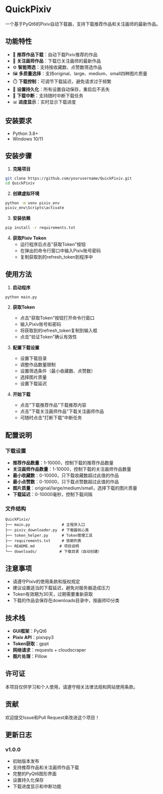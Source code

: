 # QuickPixiv

一个基于PyQt6的Pixiv自动下载器，支持下载推荐作品和关注画师的最新作品。

## 功能特性

- 🎨 **推荐作品下载**：自动下载Pixiv推荐的作品
- 👥 **关注画师作品**：下载已关注画师的最新作品
- ⚙️ **智能筛选**：支持按收藏数、点赞数筛选作品
- 🖼️ **多质量选择**：支持original、large、medium、small四种图片质量
- ⏱️ **下载控制**：可调节下载延迟，避免请求过于频繁
- 💾 **设置持久化**：所有设置自动保存，重启后不丢失
- 🚫 **下载中断**：支持随时中断下载任务
- 📊 **进度显示**：实时显示下载进度

## 安装要求

- Python 3.8+
- Windows 10/11

## 安装步骤

1. **克隆项目**
```bash
git clone https://github.com/yourusername/QuickPixiv.git
cd QuickPixiv
```

2. **创建虚拟环境**
```bash
python -m venv pixiv_env
pixiv_env\Scripts\activate
```

3. **安装依赖**
```bash
pip install -r requirements.txt
```

4. **获取Pixiv Token**
   - 运行程序后点击"获取Token"按钮
   - 在弹出的命令行窗口中输入Pixiv账号密码
   - 复制获取到的refresh_token到程序中

## 使用方法

1. **启动程序**
```bash
python main.py
```

2. **获取Token**
   - 点击"获取Token"按钮打开命令行窗口
   - 输入Pixiv账号和密码
   - 将获取到的refresh_token复制到输入框
   - 点击"验证Token"确认有效性

3. **配置下载设置**
   - 设置下载目录
   - 调整作品数量限制
   - 设置筛选条件（最小收藏数、点赞数）
   - 选择图片质量
   - 设置下载延迟

4. **开始下载**
   - 点击"下载推荐作品"下载推荐内容
   - 点击"下载关注画师作品"下载关注画师作品
   - 可随时点击"打断下载"中断任务

## 配置说明

### 下载设置
- **推荐作品数量**：1-10000，控制下载的推荐作品数量
- **关注画师作品数量**：1-10000，控制下载的关注画师作品数量
- **最小收藏数**：0-10000，只下载收藏数超过此值的作品
- **最小点赞数**：0-10000，只下载点赞数超过此值的作品
- **图片质量**：original/large/medium/small，选择下载的图片质量
- **下载延迟**：0-10000毫秒，控制下载间隔

### 文件结构
```
QuickPixiv/
├── main.py              # 主程序入口
├── pixiv_downloader.py  # 下载器核心类
├── token_helper.py      # Token管理工具
├── requirements.txt     # 依赖列表
├── README.md           # 项目说明
└── downloads/          # 下载目录（自动创建）
```

## 注意事项

- 请遵守Pixiv的使用条款和版权规定
- 建议设置适当的下载延迟，避免对服务器造成压力
- Token有效期为30天，过期需要重新获取
- 下载的作品会保存在downloads目录中，按画师ID分类

## 技术栈

- **GUI框架**：PyQt6
- **Pixiv API**：pixivpy3
- **Token获取**：gppt
- **网络请求**：requests + cloudscraper
- **图片处理**：Pillow

## 许可证

本项目仅供学习和个人使用，请遵守相关法律法规和网站使用条款。

## 贡献

欢迎提交Issue和Pull Request来改进这个项目！

## 更新日志

### v1.0.0
- 初始版本发布
- 支持推荐作品和关注画师作品下载
- 完整的PyQt6图形界面
- 设置持久化保存
- 下载进度显示和中断功能 